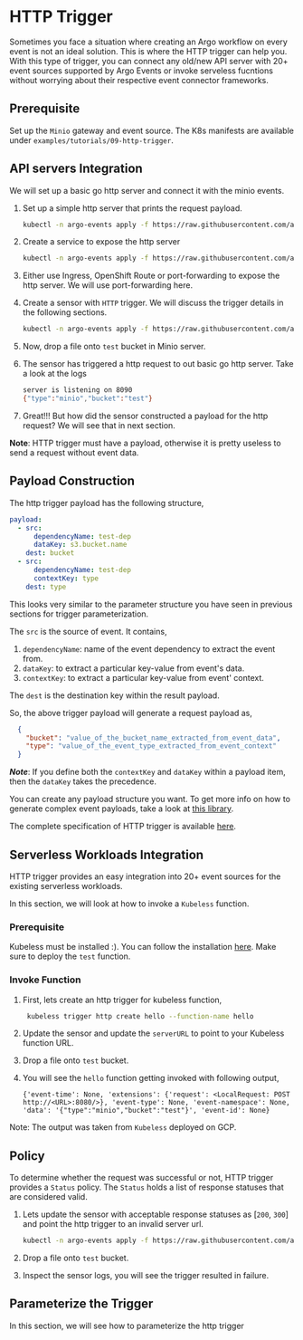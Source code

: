 # HTTP Trigger

Sometimes you face a situation where creating an Argo workflow on every event 
is not an ideal solution. This is where the HTTP trigger can help you. With this type of trigger, you can
connect any old/new API server with 20+ event sources supported by Argo Events or invoke serveless fucntions
without worrying about their respective event connector frameworks.

## Prerequisite
Set up the `Minio` gateway and event source. The K8s manifests are available under `examples/tutorials/09-http-trigger`.

## API servers Integration
We will set up a basic go http server and connect it with the minio events.

1. Set up a simple http server that prints the request payload.

   ```bash
   kubectl -n argo-events apply -f https://raw.githubusercontent.com/argoproj/argo-events/master/examples/tutorials/09-http-trigger/http-server.yaml
   ```

2. Create a service to expose the http server

   ```bash
   kubectl -n argo-events apply -f https://raw.githubusercontent.com/argoproj/argo-events/master/examples/tutorials/09-http-trigger/http-server-svc.yaml
   ```

3. Either use Ingress, OpenShift Route or port-forwarding to expose the http server. We will
   use port-forwarding here.

4. Create a sensor with `HTTP` trigger. We will discuss the trigger details in the following sections.

   ```bash
   kubectl -n argo-events apply -f https://raw.githubusercontent.com/argoproj/argo-events/master/examples/tutorials/09-http-trigger/sensor-01.yaml
   ```

5. Now, drop a file onto `test` bucket in Minio server.

6. The sensor has triggered a http request to out basic go http server. Take a look at the logs

   ```bash
   server is listening on 8090
   {"type":"minio","bucket":"test"}
   ```

7. Great!!! But how did the sensor constructed a payload for the http request? We will see that in next section.

**Note**: HTTP trigger must have a payload, otherwise it is pretty useless to send a request without event data.

## Payload Construction
The http trigger payload has the following structure,

```yaml
payload:
  - src:
      dependencyName: test-dep
      dataKey: s3.bucket.name
    dest: bucket
  - src:
      dependencyName: test-dep
      contextKey: type
    dest: type
```

This looks very similar to the parameter structure you have seen in previous sections for trigger parameterization.

The `src` is the source of event. It contains,

  1. `dependencyName`: name of the event dependency to extract the event from.
  2. `dataKey`: to extract a particular key-value from event's data.
  3. `contextKey`: to extract a particular key-value from event' context.

The `dest` is the destination key within the result payload.

So, the above trigger payload will generate a request payload as,

```json
  {
    "bucket": "value_of_the_bucket_name_extracted_from_event_data",
    "type": "value_of_the_event_type_extracted_from_event_context"
  }
```

**_Note_**: If you define both the `contextKey` and `dataKey` within a payload item, then
the `dataKey` takes the precedence.

You can create any payload structure you want. To get more info on how to 
generate complex event payloads, take a look at [this library](https://github.com/tidwall/sjson).

The complete specification of HTTP trigger is available [here](https://github.com/argoproj/argo-events/blob/master/api/sensor.md#httptrigger).

## Serverless Workloads Integration
HTTP trigger provides an easy integration into 20+ event sources for the existing serverless workloads.

In this section, we will look at how to invoke a `Kubeless` function.

### Prerequisite
Kubeless must be installed :). You can follow the installation [here](https://kubeless.io/docs/quick-start/).
Make sure to deploy the `test` function.

### Invoke Function
1. First, lets create an http trigger for kubeless function,

   ```bash
    kubeless trigger http create hello --function-name hello
   ```
2. Update the sensor and update the `serverURL` to point to your Kubeless function URL.

3. Drop a file onto `test` bucket.

4. You will see the `hello` function getting invoked with following output,

   ```
   {'event-time': None, 'extensions': {'request': <LocalRequest: POST http://<URL>:8080/>}, 'event-type': None, 'event-namespace': None, 'data': '{"type":"minio","bucket":"test"}', 'event-id': None}
   ```

Note: The output was taken from `Kubeless` deployed on GCP.

## Policy
To determine whether the request was successful or not, HTTP trigger provides a `Status` policy.
The `Status` holds a list of response statuses that are considered valid.

1. Lets update the sensor with acceptable response statuses as [`200`, `300`] and point the http trigger to an invalid server url.

   ```bash
   kubectl -n argo-events apply -f https://raw.githubusercontent.com/argoproj/argo-events/master/examples/tutorials/09-http-trigger/sensor-02.yaml
   ```    

2. Drop a file onto `test` bucket.

3. Inspect the sensor logs, you will see the trigger resulted in failure.

## Parameterize the Trigger
In this section, we will see how to parameterize the http trigger
